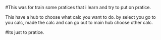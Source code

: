 #This was for train some pratices that i learn and try to put on pratice.

This have a hub to choose what calc you want to do.
by select you go to you calc, made the calc and can go out to main hub choose other calc.

#Its just to pratice.